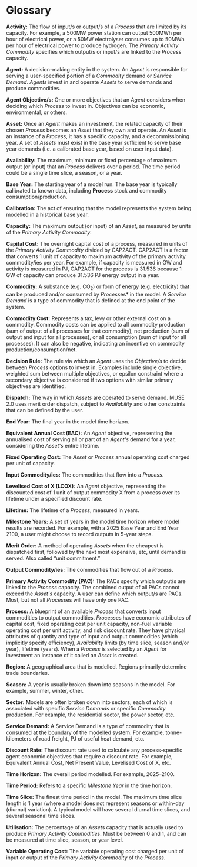 # Glossary

**Activity:** The flow of input/s or output/s of a *Process* that are limited by its capacity. For
example, a 500MW power station can output 500MWh per hour of electrical power, or a 50MW
electrolyser consumes up to 50MWh per hour of electrical power to produce hydrogen. The
*Primary Activity Commodity* specifies which output/s or input/s are linked to the *Process*
capacity.

**Agent:** A decision-making entity in the system. An *Agent* is responsible for serving a
user-specified portion of a *Commodity* demand or *Service Demand*. *Agents* invest in and operate
*Assets* to serve demands and produce commodities.

**Agent Objective/s:** One or more objectives that an *Agent* considers when deciding which
*Process* to invest in. Objectives can be economic, environmental, or others.

**Asset:** Once an *Agent* makes an investment, the related capacity of their chosen *Process*
becomes an *Asset* that they own and operate. An *Asset* is an instance of a *Process*, it has a
specific capacity, and a decommissioning year. A set of *Assets* must exist in the base year
sufficient to serve base year demands (i.e. a calibrated base year, based on user input data).

**Availability:** The maximum, minimum or fixed percentage of maximum output (or input) that an
*Process* delivers over a period. The time period could be a single time slice, a season, or a year.

**Base Year:** The starting year of a model run. The base year is typically calibrated to known
data, including **Process** stock and commodity consumption/production.

**Calibration:** The act of ensuring that the model represents the system being modelled in a
historical base year.

**Capacity:** The maximum output (or input) of an *Asset*, as measured by units of the *Primary
Activity Commodity*.

**Capital Cost:** The overnight capital cost of a process, measured in units of the *Primary
Activity Commodity* divided by CAP2ACT. CAP2ACT is a factor that converts 1 unit of capacity to
maximum activity of the primary activity commodity/ies per year. For example, if capacity is
measured in GW and activity is measured in PJ, CAP2ACT for the process is 31.536 because 1 GW of
capacity can produce 31.536 PJ energy output in a year.

<!-- markdownlint-disable-next-line MD033 -->
**Commodity:** A substance (e.g. CO<sub>2</sub>) or form of energy (e.g. electricity) that can be
produced and/or consumed by *Process*es* in the model. A *Service Demand* is a type of commodity
that is defined at the end point of the system.

**Commodity Cost:** Represents a tax, levy or other external cost on a commodity. Commodity costs
can be applied to all commodity production (sum of output of all processes for that commodity), net
production (sum of output and input for all processes), or all consumption (sum of input for all
processes). It can also be negative, indicating an incentive on commodity
production/consumption/net.

**Decision Rule:** The rule via which an *Agent* uses the *Objective/s* to decide between *Process*
options to invest in. Examples include single objective, weighted sum between multiple objectives,
or epsilon constraint where a secondary objective is considered if two options with similar primary
objectives are identified.

**Dispatch:** The way in which *Assets* are operated to serve demand. MUSE 2.0 uses merit order
dispatch, subject to *Availability* and other constraints that can be defined by the user.

**End Year:** The final year in the model time horizon.

**Equivalent Annual Cost (EAC):** An *Agent* objective, representing the annualised cost of serving
all or part of an *Agent's* demand for a year, considering the *Asset's* entire lifetime.

**Fixed Operating Cost:** The *Asset* or *Process* annual operating cost charged per unit of
capacity.

**Input Commodity/ies:** The commodities that flow into a *Process*.

**Levelised Cost of X (LCOX):** An *Agent* objective, representing the discounted cost of 1 unit of
output commodity X from a process over its lifetime under a specified discount rate.

**Lifetime:** The lifetime of a *Process*, measured in years.

**Milestone Years:** A set of years in the model time horizon where model results are recorded. For
example, with a 2025 Base Year and End Year 2100, a user might choose to record outputs in
5-year steps.

**Merit Order:** A method of operating *Assets* when the cheapest is dispatched first, followed by
the next most expensive, etc, until demand is served. Also called “unit commitment.”

**Output Commodity/ies:** The commodities that flow out of a *Process*.

**Primary Activity Commodity (PAC):** The PACs specify which output/s are linked to the *Process*
capacity. The combined output of all PACs cannot exceed the *Asset's* capacity. A user can define
which output/s are PACs. Most, but not all *Process*es will have only one PAC.

**Process:** A blueprint of an available *Process* that converts input commodities to output
commodities. *Process*es have economic attributes of capital cost, fixed operating cost per unit
capacity, non-fuel variable operating cost per unit activity, and risk discount rate. They have
physical attributes of quantity and type of input and output commodities (which implicitly specify
efficiency), *Availability* limits (by time slice, season and/or year), lifetime (years). When a
*Process* is selected by an *Agent* for investment an instance of it called an *Asset* is created.

**Region:** A geographical area that is modelled. Regions primarily determine trade boundaries.

**Season:** A year is usually broken down into seasons in the model. For example, summer, winter,
other.

**Sector:** Models are often broken down into sectors, each of which is associated with specific
*Service Demands* or specific *Commodity* production. For example, the residential sector, the power
sector, etc.

**Service Demand:** A Service Demand is a type of commodity that is consumed at the boundary of the
modelled system. For example, tonne-kilometers of road freight, PJ of useful heat demand, etc.

**Discount Rate:** The discount rate used to calculate any process-specific agent economic
objectives that require a discount rate. For example, Equivalent Annual Cost, Net Present Value,
Levelised Cost of X, etc.

**Time Horizon:** The overall period modelled. For example, 2025&ndash;2100.

**Time Period:** Refers to a specific *Milestone Year* in the time horizon.

**Time Slice:** The finest time period in the model. The maximum time slice length is 1 year (where
a model does not represent seasons or within-day (diurnal) variation). A typical model will have
several diurnal time slices, and several seasonal time slices.

**Utilisation:** The percentage of an *Asset*s capacity that is actually used to produce *Primary
Activity Commodities*. Must be between 0 and 1, and can be measured at time slice, season, or year
level.

**Variable Operating Cost:** The variable operating cost charged per unit of input or output of the
*Primary Activity Commodity* of the *Process*.
